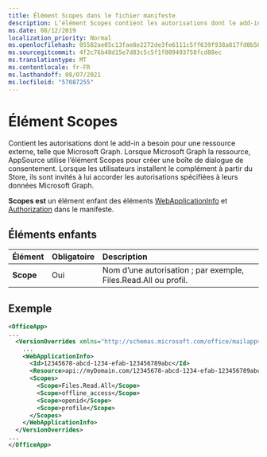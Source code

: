```yaml
---
title: Élément Scopes dans le fichier manifeste
description: L’élément Scopes contient les autorisations dont le add-in a besoin pour se connecter à une ressource externe.
ms.date: 08/12/2019
localization_priority: Normal
ms.openlocfilehash: 05582ae05c13fae8e2272de3fe6111c5ff639f938a817fd0b50ad22e4234d033
ms.sourcegitcommit: 4f2c76b48d15e7d03c5c5f1f809493758fcd88ec
ms.translationtype: MT
ms.contentlocale: fr-FR
ms.lasthandoff: 08/07/2021
ms.locfileid: "57087255"
---
```

# <a name="scopes-element"></a>Élément Scopes

Contient les autorisations dont le add-in a besoin pour une ressource externe, telle que Microsoft Graph. Lorsque Microsoft Graph la ressource, AppSource utilise l’élément Scopes pour créer une boîte de dialogue de consentement. Lorsque les utilisateurs installent le complément à partir du Store, ils sont invités à lui accorder les autorisations spécifiées à leurs données Microsoft Graph.

**Scopes est** un élément enfant des éléments [WebApplicationInfo](webapplicationinfo.md) et [Authorization](authorization.md) dans le manifeste.

## <a name="child-elements"></a>Éléments enfants

|  Élément |  Obligatoire  |  Description  |
|:-----|:-----|:-----|
|  **Scope**                |  Oui     |   Nom d’une autorisation ; par exemple, Files.Read.All ou profil. |

## <a name="example"></a>Exemple

```xml
<OfficeApp>
...
  <VersionOverrides xmlns="http://schemas.microsoft.com/office/mailappversionoverrides" xsi:type="VersionOverridesV1_0">
    ...
    <WebApplicationInfo>
      <Id>12345678-abcd-1234-efab-123456789abc</Id>
      <Resource>api://myDomain.com/12345678-abcd-1234-efab-123456789abc<Resource>
      <Scopes>
        <Scope>Files.Read.All</Scope>
        <Scope>offline_access</Scope>
        <Scope>openid</Scope>
        <Scope>profile</Scope>
      </Scopes>
    </WebApplicationInfo>
  </VersionOverrides>
...
</OfficeApp>
```
